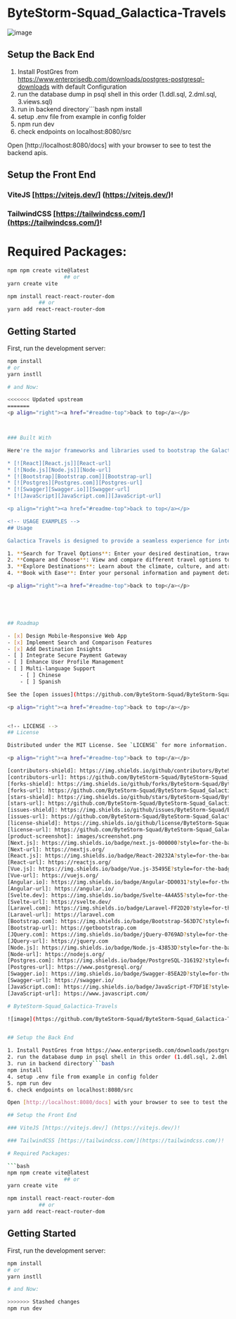 # ByteStorm-Squad_Galactica-Travels

![image](https://github.com/ByteStorm-Squad/ByteStorm-Squad_Galactica-Travels/assets/101160077/caf2605d-128c-4667-8fe7-70bc9e481200)


## Setup the Back End

1. Install PostGres from https://www.enterprisedb.com/downloads/postgres-postgresql-downloads with default Configuration
2. run the database dump in psql shell in this order (1.ddl.sql, 2.dml.sql, 3.views.sql)
3. run in backend directory```bash
npm install 
4. setup .env file from example in config folder
5. npm run dev
6. check endpoints on localhost:8080/src

Open [http://localhost:8080/docs] with your browser to see to test the backend apis.

## Setup the Front End

### ViteJS [https://vitejs.dev/] (https://vitejs.dev/)!

### TailwindCSS [https://tailwindcss.com/](https://tailwindcss.com/)!

# Required Packages:

```bash
npm npm create vite@latest
                  ## or
yarn create vite

npm install react-react-router-dom
          ## or
yarn add react-react-router-dom
```

## Getting Started

First, run the development server:

```bash
npm install
# or
yarn instll

# and Now:

<<<<<<< Updated upstream
=======
<p align="right"><a href="#readme-top">back to top</a></p>



### Built With

Here're the major frameworks and libraries used to bootstrap the Galactica Travels project:

* [![React][React.js]][React-url]
* [![Node.js][Node.js]][Node-url]
* [![Bootstrap][Bootstrap.com]][Bootstrap-url]
* [![Postgres][Postgres.com]][Postgres-url]
* [![Swagger][Swagger.io]][Swagger-url]
* [![JavaScript][JavaScript.com]][JavaScript-url]

<p align="right"><a href="#readme-top">back to top</a></p>

<!-- USAGE EXAMPLES -->
## Usage

Galactica Travels is designed to provide a seamless experience for interplanetary travel booking. Here's how you can make the most of it:

1. **Search for Travel Options**: Enter your desired destination, travel mode, departure date, and price range.
2. **Compare and Choose**: View and compare different travel options to find the one that best suits your needs.
3. **Explore Destinations**: Learn about the climate, culture, and attractions of your chosen destination.
4. **Book with Ease**: Enter your personal information and payment details to complete the booking.

<p align="right"><a href="#readme-top">back to top</a></p>





## Roadmap

- [x] Design Mobile-Responsive Web App
- [x] Implement Search and Comparison Features
- [x] Add Destination Insights
- [ ] Integrate Secure Payment Gateway
- [ ] Enhance User Profile Management
- [ ] Multi-language Support
    - [ ] Chinese
    - [ ] Spanish

See the [open issues](https://github.com/ByteStorm-Squad/ByteStorm-Squad_Galactica-Travels/issues) for a full list of proposed features (and known issues).

<p align="right"><a href="#readme-top">back to top</a></p>


<!-- LICENSE -->
## License

Distributed under the MIT License. See `LICENSE` for more information.

<p align="right"><a href="#readme-top">back to top</a></p>

[contributors-shield]: https://img.shields.io/github/contributors/ByteStorm-Squad/ByteStorm-Squad_Galactica-Travels.svg?style=for-the-badge
[contributors-url]: https://github.com/ByteStorm-Squad/ByteStorm-Squad_Galactica-Travels/graphs/contributors
[forks-shield]: https://img.shields.io/github/forks/ByteStorm-Squad/ByteStorm-Squad_Galactica-Travels.svg?style=for-the-badge
[forks-url]: https://github.com/ByteStorm-Squad/ByteStorm-Squad_Galactica-Travels/network/members
[stars-shield]: https://img.shields.io/github/stars/ByteStorm-Squad/ByteStorm-Squad_Galactica-Travels.svg?style=for-the-badge
[stars-url]: https://github.com/ByteStorm-Squad/ByteStorm-Squad_Galactica-Travels/stargazers
[issues-shield]: https://img.shields.io/github/issues/ByteStorm-Squad/ByteStorm-Squad_Galactica-Travels.svg?style=for-the-badge
[issues-url]: https://github.com/ByteStorm-Squad/ByteStorm-Squad_Galactica-Travels/issues
[license-shield]: https://img.shields.io/github/license/ByteStorm-Squad/ByteStorm-Squad_Galactica-Travels.svg?style=for-the-badge
[license-url]: https://github.com/ByteStorm-Squad/ByteStorm-Squad_Galactica-Travels/blob/master/LICENSE.txt
[product-screenshot]: images/screenshot.png
[Next.js]: https://img.shields.io/badge/next.js-000000?style=for-the-badge&logo=nextdotjs&logoColor=white
[Next-url]: https://nextjs.org/
[React.js]: https://img.shields.io/badge/React-20232A?style=for-the-badge&logo=react&logoColor=61DAFB
[React-url]: https://reactjs.org/
[Vue.js]: https://img.shields.io/badge/Vue.js-35495E?style=for-the-badge&logo=vuedotjs&logoColor=4FC08D
[Vue-url]: https://vuejs.org/
[Angular.io]: https://img.shields.io/badge/Angular-DD0031?style=for-the-badge&logo=angular&logoColor=white
[Angular-url]: https://angular.io/
[Svelte.dev]: https://img.shields.io/badge/Svelte-4A4A55?style=for-the-badge&logo=svelte&logoColor=FF3E00
[Svelte-url]: https://svelte.dev/
[Laravel.com]: https://img.shields.io/badge/Laravel-FF2D20?style=for-the-badge&logo=laravel&logoColor=white
[Laravel-url]: https://laravel.com
[Bootstrap.com]: https://img.shields.io/badge/Bootstrap-563D7C?style=for-the-badge&logo=bootstrap&logoColor=white
[Bootstrap-url]: https://getbootstrap.com
[JQuery.com]: https://img.shields.io/badge/jQuery-0769AD?style=for-the-badge&logo=jquery&logoColor=white
[JQuery-url]: https://jquery.com 
[Node.js]: https://img.shields.io/badge/Node.js-43853D?style=for-the-badge&logo=nodedotjs&logoColor=white
[Node-url]: https://nodejs.org/
[Postgres.com]: https://img.shields.io/badge/PostgreSQL-316192?style=for-the-badge&logo=postgresql&logoColor=white
[Postgres-url]: https://www.postgresql.org/
[Swagger.io]: https://img.shields.io/badge/Swagger-85EA2D?style=for-the-badge&logo=swagger&logoColor=white
[Swagger-url]: https://swagger.io/
[JavaScript.com]: https://img.shields.io/badge/JavaScript-F7DF1E?style=for-the-badge&logo=javascript&logoColor=black
[JavaScript-url]: https://www.javascript.com/

# ByteStorm-Squad_Galactica-Travels

![image](https://github.com/ByteStorm-Squad/ByteStorm-Squad_Galactica-Travels/assets/101160077/caf2605d-128c-4667-8fe7-70bc9e481200)


## Setup the Back End

1. Install PostGres from https://www.enterprisedb.com/downloads/postgres-postgresql-downloads with default Configuration
2. run the database dump in psql shell in this order (1.ddl.sql, 2.dml.sql, 3.views.sql)
3. run in backend directory```bash
npm install 
4. setup .env file from example in config folder
5. npm run dev
6. check endpoints on localhost:8080/src

Open [http://localhost:8080/docs] with your browser to see to test the backend apis.

## Setup the Front End

### ViteJS [https://vitejs.dev/] (https://vitejs.dev/)!

### TailwindCSS [https://tailwindcss.com/](https://tailwindcss.com/)!

# Required Packages:

```bash
npm npm create vite@latest
                  ## or
yarn create vite

npm install react-react-router-dom
          ## or
yarn add react-react-router-dom
```

## Getting Started

First, run the development server:

```bash
npm install
# or
yarn instll

# and Now:

>>>>>>> Stashed changes
npm run dev
